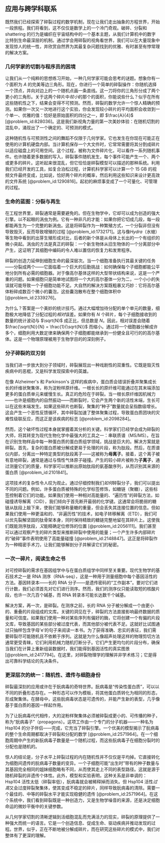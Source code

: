 ## 应用与跨学科联系

既然我们已经探索了碎裂过程的数学机制，现在让我们走出抽象的方程世界，开始一段旅程。我们将看到，这不仅仅是数学上的一个冷门奇观。破碎、分裂和 shattering 的行为是编织在宇宙结构中的一个基本主题，从我们计算机中的数字比特到生命最深层的机制。通过学会用碎裂的视角看世界，我们可以在大量现象中发现惊人的统一性，并欣赏自然界为其最复杂问题找到的优雅、有时甚至有悖常理的解决方案。

### 几何学家的切割与程序员的困境

让我们从一个纯粹的思想练习开始，一种几何学家可能会思考的谜题。想象你有一个面积为 $A$ 的完美等边三角形。现在，你进行一个简单的碎裂操作：你随机选择一个顶点，并向对边上的一个随机点画一条直线。这一刀将你的三角形分成了两个更小的三角形。关于这两个碎片中*较小*的那个的面积，你能说些什么？似乎在所有这些随机性之下，结果会变得不可预测。然而，碎裂的数学允许一个惊人精确的预测。如果你一次又一次地进行这个实验，你会发现较小碎片的平均面积会收敛到一个单一、优雅的值：恰好是原始面积的四分之一，即 $\frac{A}{4}$ [@problem_id:828036]。这是我们新视角力量的第一次美妙体验：在随机切割的混乱中，涌现出了一个确定的、可预测的模式。

这种随机性与可预测性之间的舞蹈不仅限于几何学家。它也发生在你现在可能正在使用的计算机硬盘内部。当计算机保存一个大文件时，它常常需要将其分割成碎片以适应磁盘上的可用空间。这个过程，被称为文件碎片化，可以看作一系列随机事件。也许随着更多数据的写入，碎裂事件随机发生，每个事件可能产生一个、两个或更多的碎片。这听起来很混乱，但它恰恰是碎裂模型可以描述的那种系统。利用我们已经开发的工具，如复合泊松过程，计算机科学家可以计算一个 15 GB 的视频文件最终变成，比如说，恰好两个碎片的概率，然后利用这些知识来设计更高效的文件系统 [@problem_id:1290816]。起初的麻烦事变成了一个可量化、可管理的过程。

### 生命的蓝图：分裂与再生

在工程世界里，碎裂通常是需要避免的。但在生物学中，它却可以成为创造的强大引擎。以不起眼的涡虫为例。它有一种非凡的才能：如果你把它切成几段，每一段都能再生为一个完整的新涡虫。这是将碎裂作为一种繁殖方式，一个分裂非但没有导致毁灭，反而导致增殖的过程 [@problem_id:1732171]。这与像*Hydra*（水螅）等生物中看到的出芽生殖形成对比，后者的新个体是从母体上长出的一个有组织的微小突起。涡虫的方法是真正的碎裂：一个新生物体从旧生物体的一个分离部分中产生，这证明了其细胞中编码的令人难以置信的恢复力和发育程序。

碎裂的创造力延伸到细胞生命的最深层次。当一个细胞准备执行其最关键的任务——分裂成两个——它面临着一个巨大的后勤挑战：如何确保每个子细胞都能公平地分到所有必需的细胞器。对于像高尔基体这样的大型带状结构来说，这是一个严重的问题。如果细胞只是简单地试图将一个大的高尔基体一分为二，一个小小的失误就可能导致一个子细胞功能不足。大自然的解决方案既粗暴又巧妙：它将高尔基体粉碎成数百个微小的囊泡，这些囊泡散布在整个细胞体积中 [@problem_id:2339276]。

为什么？答案是一个美妙的统计技巧。通过大幅增加待分配的单个单元的数量，细胞极大地降低了分配过程的*相对*误差。如果你有 $N$ 个碎片，每个子细胞接收到的数量的统计波动与 $\sqrt{N}$ 成正比，但总数是 $N$。因此，相对误差会随着 $\frac{\sqrt{N}}{N} = \frac{1}{\sqrt{N}}$ 而缩小。通过将一个细胞器分解成许多个，细胞利用大数定律来确保两个子细胞都能继承到一份健全且可行的的高尔基体。这是一个物理原理被用于生物学目的的深刻例子。

### 分子碎裂的双刃剑

当我们进一步放大到分子领域时，碎裂展现出一种戏剧性的双重性。它既是毁灭性疾病中的恶棍，又是科学发现探索中的英雄。

在像 Alzheimer's 和 Parkinson's 这样的疾病中，蛋白质会错误折叠并聚集成长长的纤维状聚集体，称为淀粉样原纤维。一根长长的原纤维可能通过在其末端添加更多的蛋白质单元来缓慢生长。真正的危险在于碎裂。当一根长原纤维因机械力——也许是细胞内的自然振动——而断裂时，它会产生两个新的活性末端，生长可以在这些末端发生。如果这些碎片也断裂，聚集的“种子”数量就会呈指数级增长。这会产生一个恶性反馈循环，其中碎裂加速了整体聚集过程，导致蛋白质团块的灾难性级联反应，而这正是该疾病的标志 [@problem_id:2098284]。

然而，这个破坏性过程本身就掌握着其分析的关键。科学家们已经学会成为碎裂的大师，将其转变为现代生物化学中最强大的工具之一：串联质谱（MS/MS）。在旨在识别生物样品中每一种蛋白质的蛋白质组学领域，挑战是巨大的。解决方案就是碎裂。首先，复杂的蛋白质被分解成更易于处理的片段，称为肽段。然后，在质谱仪内部，分离出一种特定类型的肽段离子——这被称为**母离子**。接着，这个离子被有意地碎裂，通常是通过与惰性气体原子碰撞。产生的较小碎片被称为**子离子**，通过测量它们的质量，科学家可以推断出原始肽段的氨基酸序列，从而识别其来源的蛋白质 [@problem_id:2101841]。

这项技术的复杂性令人叹为观止。通过仔细控制我们*如何*碎裂分子，我们可以提出不同的问题。例如，许多蛋白质被特殊的化学标签修饰，如糖链（聚糖），这些标签控制着它们的功能。如果我们使用一种相对高能量的、“遍历性”的碎裂方法，如碰撞诱导解离（CID），我们倾向于首先断开最弱的化学键。这通常会将脆弱的糖链从肽段上敲下来，使我们能够称量糖的重量，但会丢失其连接位置的信息。但如果我们使用一种更温和的、“非遍历性”的技术，如电子转移解离（ETD），我们可以优先裂解坚固的肽骨架本身，同时保持精致的糖链完整地留在其碎片上。这使我们既能测序肽段，*又*能精确定位修饰的位置 [@problem_id:2056111]。我们甚至可以通过观察产生的碎片类型来推断碎裂中使用的能量；一个产生许多内部碎片的“破碎”事件表明使用了高能量碰撞 [@problem_id:2148847]。这正是将碎裂作为一种精密手术刀，让我们能够解剖分子并解读它们的秘密。

### 一次一碎片，阅读生命之书

对可控碎裂的需求在基因组学中与在蛋白质组学中同样至关重要。现代生物学的基石技术之一是 RNA 测序（RNA-seq），这是一种用于测量细胞中每个基因活性的方法。基因转录本——长的 RNA 分子——是遗传密码的“工作副本”。要对它们进行计数，我们必须首先对它们进行测序。然而，我们的测序仪只能读取短的核酸片段，也许一次几百个碱基，而 RNA 转录本可能长达数千个碱基。

解决方案，再一次，是碎裂。在测序之前，长的 RNA 分子被分解成一个由更小的、重叠的片段组成的文库。关键的洞见在于，碎裂的方法直接影响最终数据的质量和可信度。如果我们使用一种对某些序列有偏好的酶，它将创建一个有偏的片段文库，导致基因的某些部分被过度代表，而其他部分被代表不足。这就好比试图通过只抽样包含字母'e'的句子来阅读一本书。为了获得准确、忠实的表征，我们需要碎裂尽可能随机且不依赖于序列。这就是为什么像超声处理这样的物理剪切方法通常更受青睐，它们利用机械力随机打断分子。它们产生更均匀的片段分布，确保当我们在计算上重新组装数据时，我们能得到基因活性的真实图景 [@problem_id:2417794]。在这里，对碎裂物理学的理解并非学术练习；它是得出可靠科学结论的先决条件。

### 更深层次的统一：随机性、遗传与细胞身份

碎裂最深刻的应用或许在于朊病毒的奇特世界。朊病毒是“传染性蛋白质”，可以以不同的折叠形态存在。一种形态可以作为模板，将其他蛋白质转化为相同的形态，形成聚集体。在酵母中，这些朊病毒状态是可遗传的，并能产生新的表型，几乎像基于蛋白质的基因一样起作用。

为了让朊病毒代代相传，大的淀粉样聚集体必须被碎裂成更小的、可传播的种子，称为“朊病毒子”（propagons）。这项工作由一个专门的分子机器——一种名为 Hsp104 的分子伴侣——完成，它充当了碎裂引擎。一个优美的模型揭示了朊病毒的整个生命周期都取决于碎裂和分配的数学 [@problem_id:2571964]。在一个细胞周期中产生的新朊病毒子数量是一个随机过程，而这些朊病毒子在细胞分裂时的分配也是随机的。

惊人的结论是，分子水平上碎裂过程的内在随机性并不仅仅是平均掉。它直接转化为细胞间遗传的朊病毒子数量的变异。一个子细胞可能“出生时”带有的种子数量与其基因完全相同的姐妹细胞略有不同，从而使其走上不同的表型路径。这就是源于随机碎裂的非遗传个体性。此外，模型和实验表明，这种关系是非单调的：Hsp104 活性太低（碎裂率低），朊病毒就会被稀释掉而消失。但 Hsp104 活性*过高*又会过度碎裂聚集体，使其变成不稳定的碎片，同样导致朊病毒的清除。需要一个最佳的、中等的碎裂水平才能实现稳健的遗传 [@problem_id:2571964]。在这个系统中，我们看到碎裂既是一种创造力，又是生物学噪音的来源，还是决定细胞命运的微妙平衡中的关键参数。

从几何学家切割的清晰逻辑到活细胞混乱而充满活力的现实，碎裂的原理提供了一种强大而统一的语言。它是一个创造信息、促成生命、驱动疾病并推动发现的过程。世界，似乎，正在不断地被分解成碎片，而在研究这些碎片的模式中，我们对整体有了更深的理解。
